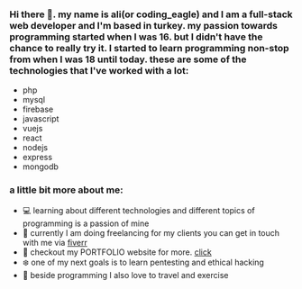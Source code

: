 ### Hi there 👋. my name is ali(or coding_eagle) and I am a full-stack web developer and I'm based in turkey. my passion towards programming started when I was 16. but I didn't have the chance to really try it. I started to learn programming non-stop from when I was 18 until today. these are some of the technologies that I've worked with a lot:

- php
- mysql
- firebase
- javascript
- vuejs
- react
- nodejs
- express
- mongodb

### a little bit more about me:
- :computer: learning about different technologies and different topics of programming is a passion of mine
- :iphone: currently I am doing freelancing for my clients you can get in touch with me via [fiverr](https://www.fiverr.com/alifaraji990)
- :boy: checkout my PORTFOLIO website for more. [click](https://alifaraji64.github.io/portfolio)
- :snowflake: one of my next goals is to learn pentesting and ethical hacking
- :runner: beside programming I also love to travel and exercise






